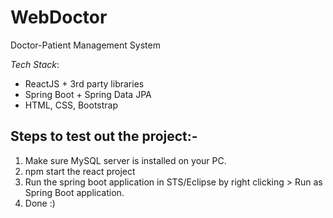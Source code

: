 # WebDoctor
Doctor-Patient Management System

*Tech Stack*: 
- ReactJS + 3rd party libraries 
- Spring Boot + Spring Data JPA
- HTML, CSS, Bootstrap



## Steps to test out the project:-

1. Make sure MySQL server is installed on your PC.
2. npm start the react project
3. Run the spring boot application in STS/Eclipse by right clicking > Run as Spring Boot application.
4. Done :)


